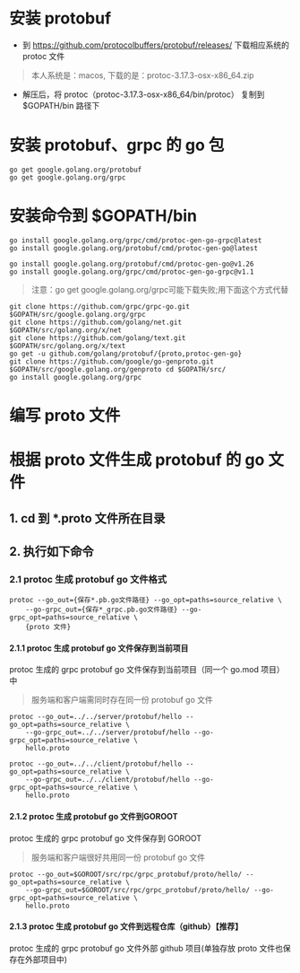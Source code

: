 # 安装 protobuf
- 到 https://github.com/protocolbuffers/protobuf/releases/ 下载相应系统的 protoc 文件
> 本人系统是：macos, 下载的是：protoc-3.17.3-osx-x86_64.zip

- 解压后，将 protoc（protoc-3.17.3-osx-x86_64/bin/protoc） 复制到 $GOPATH/bin 路径下

# 安装 protobuf、grpc 的 go 包
```
go get google.golang.org/protobuf
go get google.golang.org/grpc
```

# 安装命令到 $GOPATH/bin
```
go install google.golang.org/grpc/cmd/protoc-gen-go-grpc@latest
go install google.golang.org/protobuf/cmd/protoc-gen-go@latest
```
```
go install google.golang.org/protobuf/cmd/protoc-gen-go@v1.26
go install google.golang.org/grpc/cmd/protoc-gen-go-grpc@v1.1
```

> 注意：go get google.golang.org/grpc可能下载失败;用下面这个方式代替
```
git clone https://github.com/grpc/grpc-go.git $GOPATH/src/google.golang.org/grpc 
git clone https://github.com/golang/net.git $GOPATH/src/golang.org/x/net
git clone https://github.com/golang/text.git $GOPATH/src/golang.org/x/text
go get -u github.com/golang/protobuf/{proto,protoc-gen-go}
git clone https://github.com/google/go-genproto.git $GOPATH/src/google.golang.org/genproto cd $GOPATH/src/
go install google.golang.org/grpc
```

# 编写 proto 文件 


# 根据 proto 文件生成 protobuf 的 go 文件
## 1. cd 到 *.proto 文件所在目录

## 2. 执行如下命令 
### 2.1 protoc 生成 protobuf go 文件格式
```
protoc --go_out={保存*.pb.go文件路径} --go_opt=paths=source_relative \
    --go-grpc_out={保存*_grpc.pb.go文件路径} --go-grpc_opt=paths=source_relative \
    {proto 文件}
```

#### 2.1.1 protoc 生成 protobuf go 文件保存到当前项目
protoc 生成的 grpc protobuf go 文件保存到当前项目（同一个 go.mod 项目）中
> 服务端和客户端需同时存在同一份 protobuf go 文件
```server
protoc --go_out=../../server/protobuf/hello --go_opt=paths=source_relative \
    --go-grpc_out=../../server/protobuf/hello --go-grpc_opt=paths=source_relative \
    hello.proto
```
```client
protoc --go_out=../../client/protobuf/hello --go_opt=paths=source_relative \
    --go-grpc_out=../../client/protobuf/hello --go-grpc_opt=paths=source_relative \
    hello.proto
```

#### 2.1.2 protoc 生成 protobuf go 文件到GOROOT
protoc 生成的 grpc protobuf go 文件保存到 GOROOT
> 服务端和客户端很好共用同一份 protobuf go 文件
```
protoc --go_out=$GOROOT/src/rpc/grpc_protobuf/proto/hello/ --go_opt=paths=source_relative \
    --go-grpc_out=$GOROOT/src/rpc/grpc_protobuf/proto/hello/ --go-grpc_opt=paths=source_relative \
    hello.proto
```

#### 2.1.3 protoc 生成 protobuf go 文件到远程仓库（github）【推荐】
protoc 生成的 grpc protobuf go 文件外部 github 项目(单独存放 proto 文件也保存在外部项目中)

```

```
